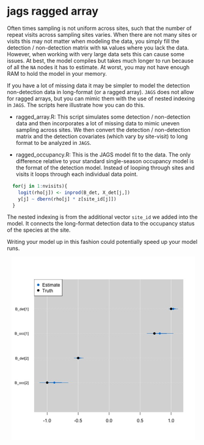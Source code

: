 # jags ragged array

Often times sampling is not uniform across sites, such that 
the number of repeat visits across sampling sites varies. 
When there are not many sites or visits this may not matter
when modeling the data, you simply fill the detection / 
non-detection matrix with `NA` values where you lack
the data. However, when working with very large data sets
this can cause some issues. At best, the model compiles but
takes much longer to run because of all the `NA` nodes it
has to estimate. At worst, you may not have enough RAM to 
hold the model in your memory.

If you have a lot of missing data it may be simpler to model
the detection non-detection data in long-format (or a ragged array). `JAGS` does not allow for ragged arrays, but you can mimic them with the use of nested indexing in `JAGS`. The scripts
here illustrate how you can do this.

- ragged_array.R: This script simulates some detection / 
non-detection data and then incorporates a lot of missing data to 
mimic uneven sampling across sites. We then convert the 
detection / non-detection matrix and the detection covariates (which
vary by site-visit) to long format to be analyzed in `JAGS`.

- ragged_occupancy.R: This is the JAGS model fit to the data. The
only difference relative to your standard single-season occupancy
model is the format of the detection model. Instead of looping through
sites and visits it loops through each individual data point.

```R
  for(j in 1:nvisits){
    logit(rho[j]) <- inprod(B_det, X_det[j,])
    y[j] ~ dbern(rho[j] * z[site_id[j]])
  }
```

The nested indexing is from the additional vector `site_id` we
added into the model. It connects the long-format detection data
to the occupancy status of the species at the site.


Writing your model up in this fashion could potentially speed up
your model runs.

<div align="center"><img width="auto" height="auto" src="./model_output.jpeg" alt="Estimated values compared to true parameter values." /></div>



 
